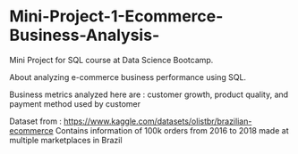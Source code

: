 # Mini-Project-1-Ecommerce-Business-Analysis-
Mini Project for SQL course at Data Science Bootcamp.

About analyzing e-commerce business performance using SQL.

Business metrics analyzed here are :  customer growth, product quality, and payment method used by customer


Dataset from :
https://www.kaggle.com/datasets/olistbr/brazilian-ecommerce
Contains information of 100k orders from 2016 to 2018 made at multiple marketplaces in Brazil
